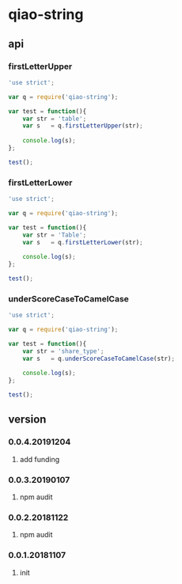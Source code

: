 # qiao-string

## api
### firstLetterUpper
```javascript
'use strict';

var q = require('qiao-string');

var test = function(){
	var str = 'table';
	var s	= q.firstLetterUpper(str);
	
	console.log(s);
};

test();
```

### firstLetterLower
```javascript
'use strict';

var q = require('qiao-string');

var test = function(){
	var str = 'Table';
	var s	= q.firstLetterLower(str);
	
	console.log(s);
};

test();
```

### underScoreCaseToCamelCase
```javascript
'use strict';

var q = require('qiao-string');

var test = function(){
	var str = 'share_type';
	var s	= q.underScoreCaseToCamelCase(str);
	
	console.log(s);
};

test();
```

## version
### 0.0.4.20191204
1. add funding

### 0.0.3.20190107
1. npm audit

### 0.0.2.20181122
1. npm audit

### 0.0.1.20181107
1. init
